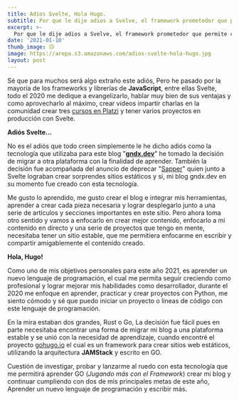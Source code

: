 ```yaml
---
title: Adios Svelte, Hola Hugo.
subtitle: Por que le dije adios a Svelve, el framework prometedor que permite crear sorprentes aplicaciones web.
excerpt: >-
  Por que le dije adios a Svelve, el framework prometedor que permite crear sorprentes aplicaciones web.
date: '2021-01-10'
thumb_image: 😥
image: https://arepa.s3.amazonaws.com/adios-svelte-hola-hugo.jpg
layout: post
---
```


Sé que para muchos será algo extraño este adiós, Pero he pasado por la mayoría de los frameworks y librerías de **JavaScript**, entre ellas Svelte, todo el 2020 me dedique a evangelizarlo, hablar muy bien de sus ventajas y como aprovecharlo al máximo, crear videos impartir charlas en la comunidad crear tres [cursos en Platzi](https://platzi.com/teachers/gndx) y tener varios proyectos en producción con Svelte.

**Adiós Svelte...**

No es el adiós que todo creen simplemente le he dicho adiós como la tecnología que utilizaba para este blog "**[gndx.dev](https://gndx.dev)**" he tomado la decisión de migrar a otra plataforma con la finalidad de aprender. También la decisión fue acompañada del anuncio de deprecar "[Sapper](https://www.youtube.com/watch?v=vHHLLJA0b70&t=24060s)" quien junto a Svelte lograban crear sorprendes sitios estáticos y si, mi blog gndx.dev en su momento fue creado con esta tecnología.
 
Me gusto lo aprendido, me gusto crear el blog e integrar mis herramientas, aprender a crear cada pieza necesaria y lograr desplegarlo junto a una serie de artículos y secciones importantes en este sitio. Pero ahora toma otro sentido y vamos a enfocarlo en crear mejor contenido, enfocarlo a mi contenido en directo y una serie de proyectos que tengo en mente, necesitaba tener un sitio estable, que me permitiera enfocarme en escribir y compartir amigablemente el contenido creado.
 
**Hola, Hugo!**

Como uno de mis objetivos personales para este año 2021, es aprender un nuevo lenguaje de programación, el cual me permita seguir creciendo como profesional y lograr mejorar mis habilidades como desarrollador, durante el 2020 me enfoque en aprender, practicar y crear proyectos con Python, me siento cómodo y sé que puedo iniciar un proyecto o líneas de código con este lenguaje de programación.

En la mira estaban dos grandes, Rust o Go, La decisión fue fácil pues en parte necesitaba encontrar una forma de migrar mi blog a una plataforma estable y se unió con la necesidad de aprendizaje, cuando encontré el proyecto [gohugo.io](https://gohugo.io) el cual es un framework para crear sitios web estáticos, utilizando la arquitectura **JAMStack** y escrito en GO.

Cuestión de investigar, probar y lanzarme al ruedo con esta tecnología que me permitirá aprender GO (*Jugando más con el Framework*) crear mi blog y continuar cumpliendo con dos de mis principales metas de este año, Aprender un nuevo lenguaje de programación y escribir más.
